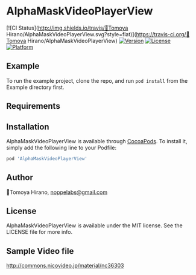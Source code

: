 # AlphaMaskVideoPlayerView

[![CI Status](http://img.shields.io/travis/🦊Tomoya Hirano/AlphaMaskVideoPlayerView.svg?style=flat)](https://travis-ci.org/🦊Tomoya Hirano/AlphaMaskVideoPlayerView)
[![Version](https://img.shields.io/cocoapods/v/AlphaMaskVideoPlayerView.svg?style=flat)](http://cocoapods.org/pods/AlphaMaskVideoPlayerView)
[![License](https://img.shields.io/cocoapods/l/AlphaMaskVideoPlayerView.svg?style=flat)](http://cocoapods.org/pods/AlphaMaskVideoPlayerView)
[![Platform](https://img.shields.io/cocoapods/p/AlphaMaskVideoPlayerView.svg?style=flat)](http://cocoapods.org/pods/AlphaMaskVideoPlayerView)

## Example

To run the example project, clone the repo, and run `pod install` from the Example directory first.

## Requirements

## Installation

AlphaMaskVideoPlayerView is available through [CocoaPods](http://cocoapods.org). To install
it, simply add the following line to your Podfile:

```ruby
pod 'AlphaMaskVideoPlayerView'
```

## Author

🦊Tomoya Hirano, noppelabs@gmail.com

## License

AlphaMaskVideoPlayerView is available under the MIT license. See the LICENSE file for more info.

## Sample Video file

http://commons.nicovideo.jp/material/nc36303
